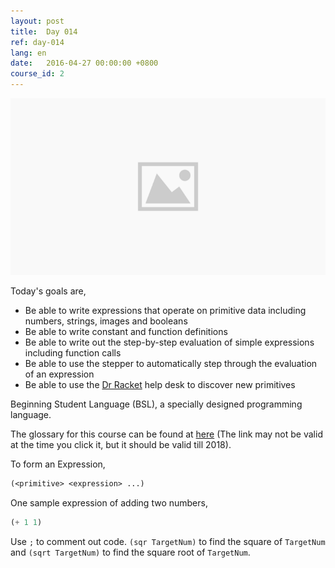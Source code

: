 ```yaml
---
layout: post
title:  Day 014
ref: day-014
lang: en
date:   2016-04-27 00:00:00 +0800
course_id: 2
---
```


![](/images/placeholder.png)

Today's goals are,

- Be able to write expressions that operate on primitive data including numbers, strings, images and booleans
- Be able to write constant and function definitions
- Be able to write out the step-by-step evaluation of simple expressions including function calls
- Be able to use the stepper to automatically step through the evaluation of an expression
- Be able to use the [Dr Racket](http://racket-lang.org/download/) help desk to discover new primitives

Beginning Student Language (BSL), a specially designed programming language.

The glossary for this course can be found at [here](https://courses.edx.org/courses/course-v1:UBCx+SPD1x+1T2016/d192723b104b4c8093aa0c0fc117e97f/) (The link may not be valid at the time you click it, but it should be valid till 2018).

To form an Expression,

```lisp
(<primitive> <expression> ...)
```

One sample expression of adding two numbers,

```lisp
(+ 1 1)
```

Use `;` to comment out code. `(sqr TargetNum)` to find the square of `TargetNum` and `(sqrt TargetNum)` to find the square root of `TargetNum`.

